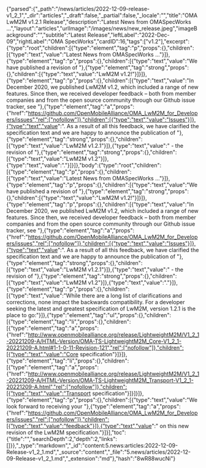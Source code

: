 {"parsed":{"_path":"/news/articles/2022-12-09-release-v1_2_1","_dir":"articles","_draft":false,"_partial":false,"_locale":"","title":"OMA LwM2M v1.2.1 Release","description":"Latest News from OMASpecWorks ...","layout":"articles","urlImage":"/images/news/new_release.jpeg","imageBackground":"","subtitle":"Latest Release","leftLabel":"2022-Dec-09","rightLabel":"OMA SpecWorks","cardID":16,"tags":["v1.2"],"excerpt":{"type":"root","children":[{"type":"element","tag":"p","props":{},"children":[{"type":"text","value":"Latest News from OMASpecWorks ..."}]},{"type":"element","tag":"p","props":{},"children":[{"type":"text","value":"We have published a revision of "},{"type":"element","tag":"strong","props":{},"children":[{"type":"text","value":"LwM2M v1.2!"}]}]},{"type":"element","tag":"p","props":{},"children":[{"type":"text","value":"In December 2020, we published LwM2M v1.2, which included a range of new features.  Since then, we received developer feedback – both from member companies and from the open source community through our Github issue tracker, see "},{"type":"element","tag":"a","props":{"href":"https://github.com/OpenMobileAlliance/OMA_LwM2M_for_Developers/issues","rel":["nofollow"]},"children":[{"type":"text","value":"Issues"}]},{"type":"text","value":". As a result of all this feedback, we have clarified the specification text and we are happy to announce the publication of "},{"type":"element","tag":"strong","props":{},"children":[{"type":"text","value":"LwM2M v1.2.1"}]},{"type":"text","value":" - the revision of "},{"type":"element","tag":"strong","props":{},"children":[{"type":"text","value":"LwM2M v1.2"}]},{"type":"text","value":"."}]}]},"body":{"type":"root","children":[{"type":"element","tag":"p","props":{},"children":[{"type":"text","value":"Latest News from OMASpecWorks ..."}]},{"type":"element","tag":"p","props":{},"children":[{"type":"text","value":"We have published a revision of "},{"type":"element","tag":"strong","props":{},"children":[{"type":"text","value":"LwM2M v1.2!"}]}]},{"type":"element","tag":"p","props":{},"children":[{"type":"text","value":"In December 2020, we published LwM2M v1.2, which included a range of new features.  Since then, we received developer feedback – both from member companies and from the open source community through our Github issue tracker, see "},{"type":"element","tag":"a","props":{"href":"https://github.com/OpenMobileAlliance/OMA_LwM2M_for_Developers/issues","rel":["nofollow"]},"children":[{"type":"text","value":"Issues"}]},{"type":"text","value":". As a result of all this feedback, we have clarified the specification text and we are happy to announce the publication of "},{"type":"element","tag":"strong","props":{},"children":[{"type":"text","value":"LwM2M v1.2.1"}]},{"type":"text","value":" - the revision of "},{"type":"element","tag":"strong","props":{},"children":[{"type":"text","value":"LwM2M v1.2"}]},{"type":"text","value":"."}]},{"type":"element","tag":"p","props":{},"children":[{"type":"text","value":"While there are a long list of clarifications and corrections, none impact the backwards compatibility.  For a developer seeking the latest and greatest specification of LwM2M, version 1.2.1 is the place to go:"}]},{"type":"element","tag":"ul","props":{},"children":[{"type":"element","tag":"li","props":{},"children":[{"type":"element","tag":"a","props":{"href":"http://www.openmobilealliance.org/release/LightweightM2M/V1_2_1-20221209-A/HTML-Version/OMA-TS-LightweightM2M_Core-V1_2_1-20221209-A.html#1-1-0-11-Revision-121","rel":["nofollow"]},"children":[{"type":"text","value":"Core specification"}]}]},{"type":"element","tag":"li","props":{},"children":[{"type":"element","tag":"a","props":{"href":"http://www.openmobilealliance.org/release/LightweightM2M/V1_2_1-20221209-A/HTML-Version/OMA-TS-LightweightM2M_Transport-V1_2_1-20221209-A.html","rel":["nofollow"]},"children":[{"type":"text","value":"Transport specification"}]}]}]},{"type":"element","tag":"p","props":{},"children":[{"type":"text","value":"We look forward to receiving your "},{"type":"element","tag":"a","props":{"href":"https://github.com/OpenMobileAlliance/OMA_LwM2M_for_Developers/issues","rel":["nofollow"]},"children":[{"type":"text","value":"feedback"}]},{"type":"text","value":" on this new revision of the LwM2M specification."}]}],"toc":{"title":"","searchDepth":2,"depth":2,"links":[]}},"_type":"markdown","_id":"content:5.news:articles:2022-12-09-Release-v1_2_1.md","_source":"content","_file":"5.news/articles/2022-12-09-Release-v1_2_1.md","_extension":"md"},"hash":"8wR88wucNi"}